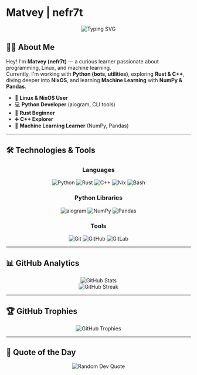 # Matvey | nefr7t

<div align="center">
  <img src="https://readme-typing-svg.herokuapp.com?font=Fira+Code&size=32&duration=2500&pause=1000&color=A7C080&center=true&vCenter=true&random=false&width=600&lines=Linux+Enthusiast;Python+Developer;ML+Learner;Rust+Explorer;C%2B%2B+Learner;NixOS+User" alt="Typing SVG" />
</div>

## 👨‍💻 About Me

Hey! I'm **Matvey (nefr7t)** — a curious learner passionate about programming, Linux, and machine learning.  
Currently, I'm working with **Python (bots, utilities)**, exploring **Rust & C++**, diving deeper into **NixOS**, and learning **Machine Learning** with **NumPy & Pandas**.

- 🐧 **Linux & NixOS User**  
- 💻 **Python Developer** (aiogram, CLI tools)  
- 🦀 **Rust Beginner**  
- ➕ **C++ Explorer**  
- 🤖 **Machine Learning Learner** (NumPy, Pandas)  

---

## 🛠️ Technologies & Tools

<div align="center">

### Languages
![Python](https://img.shields.io/badge/python-83C092?style=for-the-badge&logo=python&logoColor=2E322A)
![Rust](https://img.shields.io/badge/rust-2E322A?style=for-the-badge&logo=rust&logoColor=A7C080)
![C++](https://img.shields.io/badge/c++-83C092?style=for-the-badge&logo=c%2B%2B&logoColor=2E322A)
![Nix](https://img.shields.io/badge/NIX-A7C080?style=for-the-badge&logo=NixOS&logoColor=2E322A)
![Bash](https://img.shields.io/badge/bash-2E322A?style=for-the-badge&logo=gnu-bash&logoColor=A7C080)

### Python Libraries
![aiogram](https://img.shields.io/badge/aiogram-A7C080?style=for-the-badge&logo=telegram&logoColor=2E322A)
![NumPy](https://img.shields.io/badge/numpy-83C092?style=for-the-badge&logo=numpy&logoColor=2E322A)
![Pandas](https://img.shields.io/badge/pandas-A7C080?style=for-the-badge&logo=pandas&logoColor=2E322A)

### Tools
![Git](https://img.shields.io/badge/git-A7C080?style=for-the-badge&logo=git&logoColor=2E322A)
![GitHub](https://img.shields.io/badge/github-2E322A?style=for-the-badge&logo=github&logoColor=A7C080) 
![GitLab](https://img.shields.io/badge/gitlab-2E322A?style=for-the-badge&logo=gitlab&logoColor=A7C080) 


</div>

---

## 📊 GitHub Analytics

<div align="center">
  <img src="https://github-readme-stats.vercel.app/api?username=nefr7t&theme=everforest&hide_border=false&include_all_commits=true&count_private=true&show_icons=true" alt="GitHub Stats" />
  <br/>
  <img src="https://nirzak-streak-stats.vercel.app/?user=nefr7t&theme=everforest&hide_border=false" alt="GitHub Streak" />
</div>

---

## 🏆 GitHub Trophies

<div align="center">
  <img src="https://github-profile-trophy.vercel.app/?username=nefr7t&theme=everforest&no-frame=false&no-bg=true&margin-w=4" alt="GitHub Trophies" />
</div>

---

## 💭 Quote of the Day

<div align="center">
  <img src="https://quotes-github-readme.vercel.app/api?type=horizontal&theme=everforest" alt="Random Dev Quote" />
</div>
